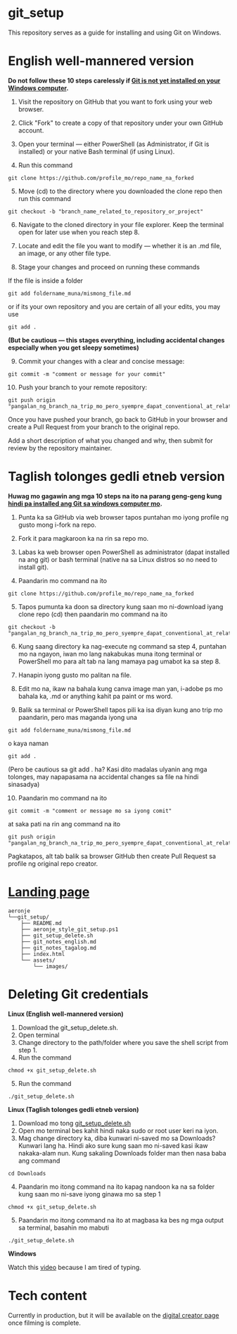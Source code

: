 # git_setup
This repository serves as a guide for installing and using Git on Windows.

# English well-mannered version

**Do not follow these 10 steps carelessly if [Git is not yet installed on your Windows computer](https://aeronjegitsetup.vercel.app/).**

1. Visit the repository on GitHub that you want to fork using your web browser.

2. Click "Fork" to create a copy of that repository under your own GitHub account.

3. Open your terminal — either PowerShell (as Administrator, if Git is installed) or your native Bash terminal (if using Linux).

4. Run this command
```
git clone https://github.com/profile_mo/repo_name_na_forked
```

5. Move (cd) to the directory where you downloaded the clone repo then run this command
```
git checkout -b "branch_name_related_to_repository_or_project"
```
6. Navigate to the cloned directory in your file explorer. Keep the terminal open for later use when you reach step 8.

7. Locate and edit the file you want to modify — whether it is an .md file, an image, or any other file type.

8. Stage your changes and proceed on running these commands

If the file is inside a folder

```
git add foldername_muna/mismong_file.md
```

or if its your own repository and you are certain of all your edits, you may use

```
git add . 
```

**(But be cautious — this stages everything, including accidental changes especially when you get sleepy sometimes)**


9. Commit your changes with a clear and concise message:

```
git commit -m "comment or message for your commit"
```

10. Push your branch to your remote repository:

```
git push origin "pangalan_ng_branch_na_trip_mo_pero_syempre_dapat_conventional_at_related_name_sa_rep_or_project"
```

Once you have pushed your branch, go back to GitHub in your browser and create a Pull Request from your branch to the original repo.

Add a short description of what you changed and why, then submit for review by the repository maintainer.

# Taglish tolonges gedli etneb version

**Huwag mo gagawin ang mga 10 steps na ito na parang geng-geng kung [hindi pa installed ang Git sa windows computer mo](https://aeronjegitsetup.vercel.app/).**

1. Punta ka sa GitHub via web browser tapos puntahan mo iyong profile ng gusto mong i-fork na repo.

2. Fork it para magkaroon ka na rin sa repo mo.

3. Labas ka web browser open PowerShell as administrator (dapat installed na ang git) or bash terminal (native na sa Linux distros so no need to install git).

4. Paandarin mo command na ito
```
git clone https://github.com/profile_mo/repo_name_na_forked
```

5. Tapos pumunta ka doon sa directory kung saan mo ni-download iyang clone repo (cd) then paandarin mo command na ito
```
git checkout -b "pangalan_ng_branch_na_trip_mo_pero_syempre_dapat_conventional_at_related_name_sa_rep_or_project"
```
6. Kung saang directory ka nag-execute ng command sa step 4, puntahan mo na ngayon, iwan mo lang nakabukas muna itong terminal or PowerShell mo para alt tab na lang mamaya pag umabot ka sa step 8.

7. Hanapin iyong gusto mo palitan na file.

8. Edit mo na, ikaw na bahala kung canva image man yan, i-adobe ps mo bahala ka, .md or anything kahit pa paint or ms word.

9. Balik sa terminal or PowerShell tapos pili ka isa diyan kung ano trip mo paandarin, pero mas maganda iyong una

```
git add foldername_muna/mismong_file.md
```

o kaya naman

```
git add . 
```

(Pero be cautious sa git add . ha? Kasi dito madalas ulyanin ang mga tolonges, may napapasama na accidental changes sa file na hindi sinasadya)

10. Paandarin mo command na ito

```
git commit -m "comment or message mo sa iyong comit"
```

at saka pati na rin ang command na ito

```
git push origin "pangalan_ng_branch_na_trip_mo_pero_syempre_dapat_conventional_at_related_name_sa_rep_or_project"
```

Pagkatapos, alt tab balik sa browser GitHub then create Pull Request sa profile ng original repo creator.

# [Landing page](https://aeronjegitsetup.vercel.app/)
```
aeronje
└──git_setup/
    ├── README.md
    ├── aeronje_style_git_setup.ps1
    ├── git_setup_delete.sh
    ├── git_notes_english.md
    ├── git_notes_tagalog.md
    ├── index.html
    └── assets/
        └── images/
```
# Deleting Git credentials
**Linux (English well-mannered version)**

1. Download the git_setup_delete.sh.
2. Open terminal
3. Change directory to the path/folder where you save the shell script from step 1.
4. Run the command
```
chmod +x git_setup_delete.sh
```
5. Run the command
```
./git_setup_delete.sh
```

**Linux (Taglish tolonges gedli etneb version)**

1. Download mo tong [git_setup_delete.sh](https://raw.githubusercontent.com/aeronje/git_setup/main/git_setup_delete.sh)
2. Open mo terminal bes kahit hindi naka sudo or root user keri na iyon.
3. Mag change directory ka, diba kunwari ni-saved mo sa Downloads? Kunwari lang ha. Hindi ako sure kung saan mo ni-saved kasi ikaw nakaka-alam nun.
Kung sakaling Downloads folder man then nasa baba ang command 
```
cd Downloads
```
4. Paandarin mo itong command na ito kapag nandoon ka na sa folder kung saan mo ni-save iyong ginawa mo sa step 1
```
chmod +x git_setup_delete.sh
```
5. Paandarin mo itong command na ito at magbasa ka bes ng mga output sa terminal, basahin mo mabuti
```
./git_setup_delete.sh
```
**Windows**

Watch this [video](https://web.facebook.com/profile.php?id=61579310017234) because I am tired of typing.

# Tech content
Currently in production, but it will be available on the [digital creator page](https://web.facebook.com/profile.php?id=61579310017234) once filming is complete.
